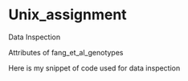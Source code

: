 # Unix_assignment
Data Inspection  

Attributes of fang_et_al_genotypes  

Here is my snippet of code used for data inspection
